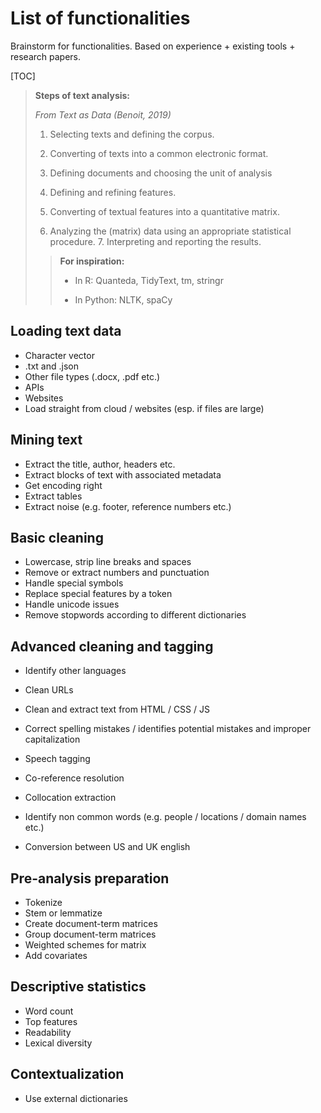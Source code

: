 # List of functionalities

Brainstorm for functionalities. Based on experience + existing tools + research papers. 

[TOC]

> **Steps of text analysis:** 
>
> *From Text as Data (Benoit, 2019)*
>
> 1. Selecting texts and defining the corpus.
>
> 2. Converting of texts into a common electronic format.
> 3. Defining documents and choosing the unit of analysis
> 4. Defining and refining features.
> 5. Converting of textual features into a quantitative matrix.
> 6. Analyzing the (matrix) data using an appropriate statistical procedure. 7. Interpreting and reporting the results. 
>
> > **For inspiration:**
> >
> > * In R: Quanteda, TidyText, tm, stringr
> >
> > * In Python: NLTK, spaCy



## Loading text data

* Character vector
* .txt and .json
* Other file types (.docx, .pdf etc.)
* APIs
* Websites
* Load straight from cloud / websites (esp. if files are large)



## Mining text

* Extract the title, author, headers etc.
* Extract blocks of text with associated metadata
* Get encoding right
* Extract tables
* Extract noise (e.g. footer, reference numbers etc.)



## Basic cleaning

* Lowercase, strip line breaks and spaces
* Remove or extract numbers and punctuation
* Handle special symbols
* Replace special features by a token
* Handle unicode issues
* Remove stopwords according to different dictionaries



## Advanced cleaning and tagging

* Identify other languages
* Clean URLs
* Clean and extract text from HTML / CSS / JS
* Correct spelling mistakes / identifies potential mistakes and improper capitalization

* Speech tagging

* Co-reference resolution

* Collocation extraction

* Identify non common words (e.g. people / locations / domain names etc.)

* Conversion between US and UK english

  

## Pre-analysis preparation

* Tokenize
* Stem or lemmatize
* Create document-term matrices
* Group document-term matrices
* Weighted schemes for matrix
* Add covariates



## Descriptive statistics

* Word count
* Top features
* Readability
* Lexical diversity



## Contextualization

* Use external dictionaries

  
